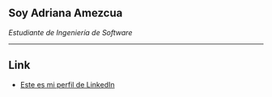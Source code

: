 ## Soy **Adriana Amezcua** 

_Estudiante de Ingeniería de Software_ 

****

## Link
* [Este es mi perfil de LinkedIn](https://www.linkedin.com/in/adriana-amezcua-alanis-ing-sw/)
